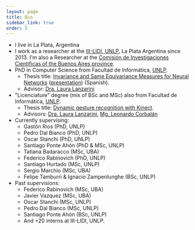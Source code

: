 ```yaml
---
layout: page
title: Bio
sidebar_link: true
order: 5
---
```



* I live in La Plata, Argentina
* I work as a researcher at the [III-LIDI, UNLP](http://www.lidi.info.unlp.edu.ar), La Plata Argentina since 2013. I'm also a Researcher at the [Comisión de Investigaciones Científicas of the Buenos Aires province](https://www.cic.gba.gob.ar/).
*  PhD in Computer Science from Facultad de Informática, [UNLP](http://unlp.edu.ar). 
   *  Thesis title: [Invariance and Same Equivariance Measures for Neural Networks](publications/tesis.pdf)  ([presentation](publications/presentation.pdf)) (Spanish). 
   *  Advisor: [Dra. Laura Lanzarini](http://weblidi.info.unlp.edu.ar/wp/en/recursos-humanos/investigadores-profesores/lanzarini-laura/)
*  "Licenciature" degree (mix of BSc and MSc) also from Facultad de Informática, [UNLP](http://unlp.edu.ar). 
   *  Thesis title: [Dynamic gesture recognition with Kinect](http://sedici.unlp.edu.ar/handle/10915/36025). 
   *  Advisors: [Dra. Laura Lanzarini](http://weblidi.info.unlp.edu.ar/wp/en/recursos-humanos/investigadores-profesores/lanzarini-laura/), [Mg. Leonardo Corbalán](http://weblidi.info.unlp.edu.ar/wp/en/recursos-humanos/investigadores-profesores/corbalan-leonardo-2/)
* Currently supervising:
   * Gastón Rios (PhD, UNLP)
   * Pedro Dal Bianco (PhD, UNLP)
   * Oscar Stanchi (PhD, UNLP)
   * Santiago Ponte Ahón (PhD & MSc, UNLP)
   * Tatiana Badaracco (MSc, UBA)
   * Federico Rabinovich (PhD, UNLP)
   * Santiago Hurtado (MSc, UNLP)
   * Sergio Marchio (MSc, UBA)
   * Felipe Tamburri & Ignacio Zampenlunghe (BSc, UNLP)
* Past supervisions:
  * Federico Rabinovich (MSc, UBA)
  * Javier Vazquez (MSc, UBA)
  * Oscar Stanchi (MSc, UNLP)
  * Pedro Dal Bianco (MSc, UNLP)
  * Santiago Ponte Ahón (BSc, UNLP)
  * And +20 interns at III-LIDI, UNLP.